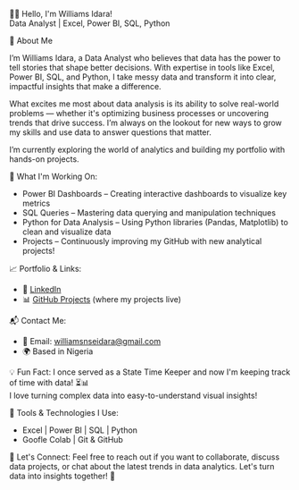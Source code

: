 👋🏽 Hello, I'm Williams Idara!  
Data Analyst | Excel, Power BI, SQL, Python

💼 About Me

I’m Williams Idara, a Data Analyst who believes that data has the power to tell stories that shape better decisions. With expertise in tools like Excel, Power BI, SQL, and Python, I take messy data and transform it into clear, impactful insights that make a difference.

What excites me most about data analysis is its ability to solve real-world problems — whether it's optimizing business processes or uncovering trends that drive success. I’m always on the lookout for new ways to grow my skills and use data to answer questions that matter.

I’m currently exploring the world of analytics and building my portfolio with hands-on projects.

🌱 What I'm Working On:
- Power BI Dashboards – Creating interactive dashboards to visualize key metrics
- SQL Queries – Mastering data querying and manipulation techniques
- Python for Data Analysis – Using Python libraries (Pandas, Matplotlib) to clean and visualize data
- Projects – Continuously improving my GitHub with new analytical projects!

📈 Portfolio & Links:
- 💼 [LinkedIn](www.linkedin.com/in/idara-williams)
- 📊 [GitHub Projects](https://github.com/WilliamsIdara) (where my projects live)

📬 Contact Me:
- 📧 Email: williamsnseidara@gmail.com  
- 🌍 Based in Nigeria

💡 Fun Fact:
I once served as a State Time Keeper and now I'm keeping track of time with data! ⏳📊  
I love turning complex data into easy-to-understand visual insights!

🔧 Tools & Technologies I Use:
- Excel | Power BI | SQL | Python
- Goofle Colab | Git & GitHub

💬 Let's Connect:
Feel free to reach out if you want to collaborate, discuss data projects, or chat about the latest trends in data analytics. Let's turn data into insights together! 🚀




<!---
WilliamsIdara/WilliamsIdara is a ✨ special ✨ repository because its `README.md` (this file) appears on your GitHub profile.
You can click the Preview link to take a look at your changes.
--->
